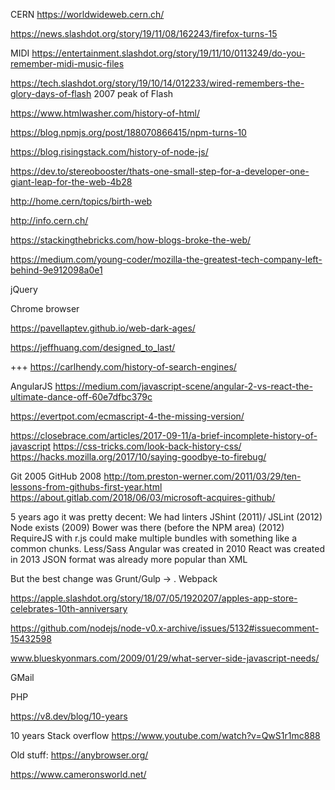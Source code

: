 CERN https://worldwideweb.cern.ch/

https://news.slashdot.org/story/19/11/08/162243/firefox-turns-15

MIDI https://entertainment.slashdot.org/story/19/11/10/0113249/do-you-remember-midi-music-files

https://tech.slashdot.org/story/19/10/14/012233/wired-remembers-the-glory-days-of-flash
2007 peak of Flash

https://www.htmlwasher.com/history-of-html/

https://blog.npmjs.org/post/188070866415/npm-turns-10

https://blog.risingstack.com/history-of-node-js/

https://dev.to/stereobooster/thats-one-small-step-for-a-developer-one-giant-leap-for-the-web-4b28

http://home.cern/topics/birth-web

http://info.cern.ch/

https://stackingthebricks.com/how-blogs-broke-the-web/

https://medium.com/young-coder/mozilla-the-greatest-tech-company-left-behind-9e912098a0e1

jQuery

Chrome browser

https://pavellaptev.github.io/web-dark-ages/

https://jeffhuang.com/designed_to_last/

+++ https://carlhendy.com/history-of-search-engines/

AngularJS
https://medium.com/javascript-scene/angular-2-vs-react-the-ultimate-dance-off-60e7dfbc379c

https://evertpot.com/ecmascript-4-the-missing-version/

https://closebrace.com/articles/2017-09-11/a-brief-incomplete-history-of-javascript
https://css-tricks.com/look-back-history-css/
https://hacks.mozilla.org/2017/10/saying-goodbye-to-firebug/


Git 2005
GitHub 2008 http://tom.preston-werner.com/2011/03/29/ten-lessons-from-githubs-first-year.html
https://about.gitlab.com/2018/06/03/microsoft-acquires-github/


5 years ago it was pretty decent:
We had linters JShint (2011)/ JSLint (2012)
Node exists (2009)
Bower was there (before the NPM area) (2012)
RequireJS with r.js could make multiple bundles with something like a common chunks.
Less/Sass
Angular was created in 2010
React was created in 2013
JSON format was already more popular than XML


But the best change was Grunt/Gulp → . Webpack

https://apple.slashdot.org/story/18/07/05/1920207/apples-app-store-celebrates-10th-anniversary

https://github.com/nodejs/node-v0.x-archive/issues/5132#issuecomment-15432598

www.blueskyonmars.com/2009/01/29/what-server-side-javascript-needs/


GMail

PHP

https://v8.dev/blog/10-years

10 years Stack overflow https://www.youtube.com/watch?v=QwS1r1mc888


Old stuff: https://anybrowser.org/

https://www.cameronsworld.net/
